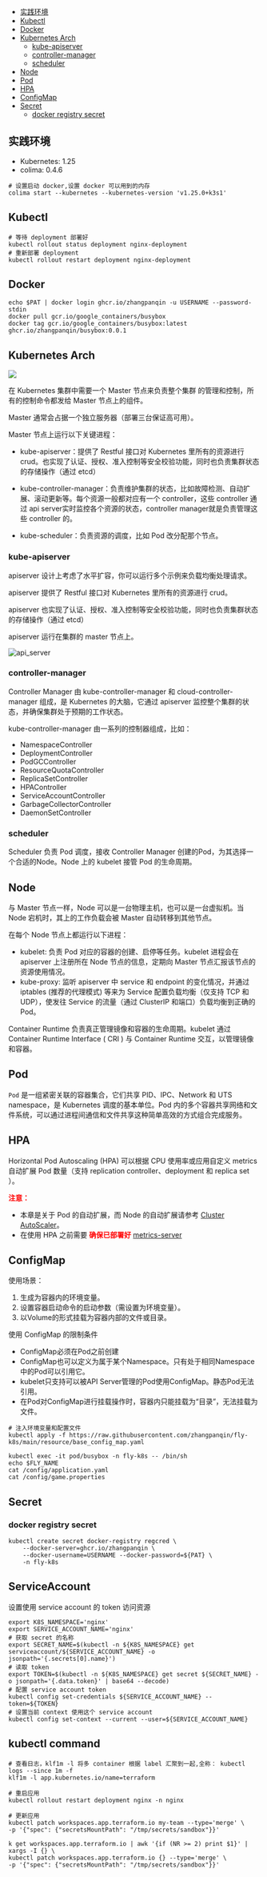 
<!-- START doctoc generated TOC please keep comment here to allow auto update -->
<!-- DON'T EDIT THIS SECTION, INSTEAD RE-RUN doctoc TO UPDATE -->

- [实践环境](#%E5%AE%9E%E8%B7%B5%E7%8E%AF%E5%A2%83)
- [Kubectl](#kubectl)
- [Docker](#docker)
- [Kubernetes Arch](#kubernetes-arch)
  - [kube-apiserver](#kube-apiserver)
  - [controller-manager](#controller-manager)
  - [scheduler](#scheduler)
- [Node](#node)
- [Pod](#pod)
- [HPA](#hpa)
- [ConfigMap](#configmap)
- [Secret](#secret)
  - [docker registry secret](#docker-registry-secret)

<!-- END doctoc generated TOC please keep comment here to allow auto update -->

## 实践环境

- Kubernetes: 1.25
- colima: 0.4.6

```shell
# 设置启动 docker,设置 docker 可以用到的内存
colima start --kubernetes --kubernetes-version 'v1.25.0+k3s1'
```



## Kubectl

```shell
# 等待 deployment 部署好
kubectl rollout status deployment nginx-deployment
# 重新部署 deployment
kubectl rollout restart deployment nginx-deployment
```





## Docker

```shell
echo $PAT | docker login ghcr.io/zhangpanqin -u USERNAME --password-stdin
docker pull gcr.io/google_containers/busybox
docker tag gcr.io/google_containers/busybox:latest ghcr.io/zhangpanqin/busybox:0.0.1
```



## Kubernetes Arch

![](./images/k8s_arch.png)

在 Kubernetes 集群中需要一个 Master 节点来负责整个集群 的管理和控制，所有的控制命令都发给 Master 节点上的组件。

Master 通常会占据一个独立服务器（部署三台保证高可用）。

Master 节点上运行以下关键进程：

- kube-apiserver：提供了 Restful 接口对 Kubernetes 里所有的资源进行 crud。也实现了认证、授权、准入控制等安全校验功能，同时也负责集群状态的存储操作（通过 etcd）
- kube-controller-manager：负责维护集群的状态，比如故障检测、自动扩展、滚动更新等。每个资源一般都对应有一个 controller，这些 controller 通过 api server实时监控各个资源的状态，controller manager就是负责管理这些 controller 的。

- kube-scheduler：负责资源的调度，比如 Pod 改分配那个节点。
  

### kube-apiserver

apiserver 设计上考虑了水平扩容，你可以运行多个示例来负载均衡处理请求。

apiserver 提供了 Restful 接口对 Kubernetes 里所有的资源进行 crud。

apiserver 也实现了认证、授权、准入控制等安全校验功能，同时也负责集群状态的存储操作（通过 etcd）

apiserver 运行在集群的 master 节点上。

![api_server](./images/api_server.png)





### controller-manager

Controller Manager 由 kube-controller-manager 和 cloud-controller-manager 组成，是 Kubernetes 的大脑，它通过 apiserver 监控整个集群的状态，并确保集群处于预期的工作状态。



kube-controller-manager 由一系列的控制器组成，比如：

- NamespaceController
- DeploymentController
- PodGCController
- ResourceQuotaController
- ReplicaSetController
- HPAController
- ServiceAccountController
- GarbageCollectorController
- DaemonSetController



### scheduler

Scheduler 负责 Pod 调度，接收 Controller Manager 创建的Pod，为其选择一个合适的Node。Node 上的 kubelet 接管 Pod 的生命周期。



## Node

与 Master 节点一样，Node 可以是一台物理主机，也可以是一台虚拟机。当 Node 宕机时，其上的工作负载会被 Master 自动转移到其他节点。

在每个 Node 节点上都运行以下进程：

- kubelet: 负责 Pod 对应的容器的创建、启停等任务。kubelet 进程会在 apiserver 上注册所在 Node 节点的信息，定期向 Master 节点汇报该节点的资源使用情况。
- kube-proxy: 监听 apiserver 中 service 和 endpoint 的变化情况，并通过 iptables (推荐的代理模式) 等来为 Service 配置负载均衡（仅支持 TCP 和 UDP），使发往 Service 的流量（通过 ClusterIP 和端口）负载均衡到正确的 Pod。



Container Runtime 负责真正管理镜像和容器的生命周期。kubelet 通过 Container Runtime Interface ( CRI ) 与 Container Runtime 交互，以管理镜像和容器。



## Pod

`Pod` 是一组紧密关联的容器集合，它们共享 PID、IPC、Network 和 UTS namespace，是 Kubernetes 调度的基本单位。Pod 内的多个容器共享网络和文件系统，可以通过进程间通信和文件共享这种简单高效的方式组合完成服务。



## HPA

Horizontal Pod Autoscaling (HPA) 可以根据 CPU 使用率或应用自定义 metrics 自动扩展 Pod 数量（支持 replication controller、deployment 和 replica set ）。

<font color=red>**注意：**</font>

- 本章是关于 Pod 的自动扩展，而 Node 的自动扩展请参考 [Cluster AutoScaler](https://feisky.gitbooks.io/kubernetes/content/addons/cluster-autoscaler.html)。
- 在使用 HPA 之前需要 <font color=red>**确保已部署好**</font>  [metrics-server](https://github.com/kubernetes-sigs/metrics-server)



## ConfigMap

使用场景：

1. 生成为容器内的环境变量。
2. 设置容器启动命令的启动参数（需设置为环境变量）。
3. 以Volume的形式挂载为容器内部的文件或目录。

 使用 ConfigMap 的限制条件

- ConfigMap必须在Pod之前创建
- ConfigMap也可以定义为属于某个Namespace。只有处于相同Namespace中的Pod可以引用它。
- kubelet只支持可以被API Server管理的Pod使用ConfigMap。静态Pod无法引用。
- 在Pod对ConfigMap进行挂载操作时，容器内只能挂载为“目录”，无法挂载为文件。



```shell
# 注入环境变量和配置文件
kubectl apply -f https://raw.githubusercontent.com/zhangpanqin/fly-k8s/main/resource/base_config_map.yaml

kubectl exec -it pod/busybox -n fly-k8s -- /bin/sh
echo $FLY_NAME
cat /config/application.yaml
cat /config/game.properties
```



## Secret

### docker registry secret

```shell
kubectl create secret docker-registry regcred \
    --docker-server=ghcr.io/zhangpanqin \
    --docker-username=USERNAME --docker-password=${PAT} \
    -n fly-k8s
```



## ServiceAccount

设置使用 service account 的 token 访问资源
```shell
export K8S_NAMESPACE='nginx'
export SERVICE_ACCOUNT_NAME='nginx'
# 获取 secret 的名称
export SECRET_NAME=$(kubectl -n ${K8S_NAMESPACE} get serviceaccount/${SERVICE_ACCOUNT_NAME} -o jsonpath='{.secrets[0].name}')
# 读取 token
export TOKEN=$(kubectl -n ${K8S_NAMESPACE} get secret ${SECRET_NAME} -o jsonpath='{.data.token}' | base64 --decode)
# 配置 service account token
kubectl config set-credentials ${SERVICE_ACCOUNT_NAME} --token=${TOKEN}
# 设置当前 context 使用这个 service account
kubectl config set-context --current --user=${SERVICE_ACCOUNT_NAME}
```





## kubectl command

```shell
# 查看日志，klf1m -l 将多 container 根据 label 汇聚到一起,全称： kubectl logs --since 1m -f
klf1m -l app.kubernetes.io/name=terraform

# 重启应用
kubectl rollout restart deployment nginx -n nginx

# 更新应用
kubectl patch workspaces.app.terraform.io my-team --type='merge' \
-p '{"spec": {"secretsMountPath": "/tmp/secrets/sandbox"}}'

k get workspaces.app.terraform.io | awk '{if (NR >= 2) print $1}' | xargs -I {} \
kubectl patch workspaces.app.terraform.io {} --type='merge' \
-p '{"spec": {"secretsMountPath": "/tmp/secrets/sandbox"}}'
```

